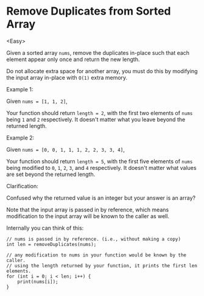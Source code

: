 # Remove Duplicates from Sorted Array

\<Easy>

Given a sorted array `nums`, remove the duplicates in-place such that each
element appear only once and return the new length.

Do not allocate extra space for another array, you must do this by modifying the
input array in-place with `O(1)` extra memory.

Example 1:

Given `nums = [1, 1, 2]`,

Your function should return `length = 2`, with the first two elements of `nums`
being `1` and `2` respectively. It doesn't matter what you leave beyond the
returned length.

Example 2:

Given `nums = [0, 0, 1, 1, 1, 2, 2, 3, 3, 4]`,

Your function should return `length = 5`, with the first five elements of `nums`
being modified to `0`, `1`, `2`, `3`, and `4` respectively. It doesn't matter
what values are set beyond the returned length.

Clarification:

Confused why the returned value is an integer but your answer is an array?

Note that the input array is passed in by reference, which means modification to
the input array will be known to the caller as well.

Internally you can think of this:

```
// nums is passed in by reference. (i.e., without making a copy)
int len = removeDuplicates(nums);

// any modification to nums in your function would be known by the caller.
// using the length returned by your function, it prints the first len elements.
for (int i = 0; i < len; i++) {
    print(nums[i]);
}
```
